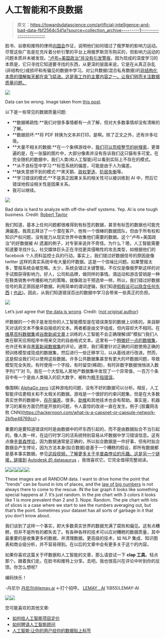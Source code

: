 # 人工智能和不良数据

> 原文：<https://towardsdatascience.com/artificial-intelligence-and-bad-data-fbf2564c541a?source=collection_archive---------1----------------------->

脸书、谷歌和推特的律师[向国会](https://www.washingtonpost.com/news/the-switch/wp/2017/10/31/facebook-google-and-twitter-are-set-to-testify-on-capitol-hill-heres-what-to-expect/?utm_term=.14a65ef23eb2)作证，说明他们如何错过了俄罗斯的影响力运动。尽管这些广告是在充斥着分析引擎的平台上用俄罗斯货币购买的，但影响力运动的问题本质并未被发现。[“卢布+美国政治”并没有引发警报](http://fortune.com/2017/10/31/franken-facebook-russia-investigation/)，因为现成的深度学习的本质是，它只寻找它知道要寻找的东西，从更深的层面来说，它是在从真正杂乱(非结构化)或损坏和有偏见的数据中学习。对公共数据(混合私有数据)的[非结构化本质的理解每天都在突飞猛进。这是我工作的主要内容之一。让我们转而关注数据质量问题。](https://en.wikipedia.org/wiki/Open-source_intelligence#Principles)

![](img/13df20e6079cb24a535be1209a5a3e04.png)

Data can be wrong. Image taken from [this post](https://www.linkedin.com/pulse/things-you-should-know-predictive-big-data-analysis-damir-olejar/).

以下是一些常见的数据质量问题:

*   **数据稀疏性:**我们对很多事情都有一点了解，但对大多数事情却没有清晰的了解。
*   **数据损坏:**将 PDF 转换为文本并打印。是啊。除了正文之外，还有许多垃圾。
*   **大量不相关的数据:**在一个象棋游戏中，[我们可以剪枝整节的树搜索](https://www.cs.cornell.edu/courses/cs312/2002sp/lectures/rec21.htm)，更普遍的是，在一张猫的图片中，大部分像素并没有告诉我们这只猫有多可爱。在完全随机的数据中，我们人类(和人工智能)可以看到实际上不存在的模式。
*   **从不良标签中学习:**标签系统的偏差，可能是由于人为偏差。
*   **缺失意想不到的模式:**黑天鹅、[政权更迭](https://www.cnbc.com/2015/09/03/threat-of-regime-change-hits-wall-street.html)、[阶层失衡](http://www.chioka.in/class-imbalance-problem/)等。
*   **学习错误的模式:**不是真正因果关系的相关性可以被训练到 AI 中，然后它错误地假设相关性是因果关系。
*   我可以继续。

![](img/5e1b7ebd1a55a2e9a14b83be778d19d8.png)

Bad data is hard to analyze with off-the-shelf systems. Yep. AI is one tough business. Credit: [Robert Taylor](http://www.artesian.co/linkedin-missing-the-point/)

我们知道，基本上任何问题都很难得到有标签的数据，甚至有标签的数据也可能充满偏差。我周五拜访了一个潜在客户，他有一个很棒的数据团队，但由于所有权和知识产权问题，没有能力从现实世界中收集他们需要的数据。这个“卢布+美国政治”的好数据被 AI 遗漏的例子，对专家来说并不奇怪。为什么？嗯，人工智能需要知道要寻找什么，社交媒体巨头正在寻找更具侵略性的攻击类型，如根据他们的 facebook 个人资料监控士兵的行动。事实上，我们错过好数据信号的原因是像 twitter 这样的真实系统中有大量的坏数据。这是一个信噪比问题。如果警报太多，警报系统会被忽略。太少，系统会错过关键警报。不仅仅是像俄罗斯这样的对手试图获得影响力。好人，公司和品牌，做同样的事情。滴运动和游击营销是一种在鞋类销售中传播影响力的策略，就像政治干预选举一样。所以，我们错过好数据信号的真正原因是坏数据。利用简单的谓词逻辑，我们知道[假假设可以隐含任何东西](https://math.stackexchange.com/questions/1583209/false-implies-true-is-a-true-statement) ( [也此](http://mathforum.org/library/drmath/view/55617.html))。因此，从我们知道错误百出的数据中学习会带来一些真正的负担。

![](img/0ede2c897eeea00dd39df685fc6fa2d8.png)

Let’s just agree that [the data is wrong](https://en.wikipedia.org/wiki/Proton_radius_puzzle). Credit: ([not original author](https://twitter.com/cpascalar/status/723920130212790272))

坏数据的一个例子是发现你的人工智能模型是在错误类型的数据上训练的。来自聊天对话的文本不像来自报纸的文本。两者都是由文字组成，但内容却大不相同。在[维基百科数据集](https://en.wikipedia.org/wiki/Wikipedia:Database_download)或[谷歌新闻文章](http://mccormickml.com/2016/04/12/googles-pretrained-word2vec-model-in-python/)上训练的人工智能不会正确理解(即“模拟”)我们人类在聊天应用程序中用来交流的自由格式文本。这里有一个[稍微好一点的数据集](http://chatlogs.planetrdf.com/swig/)，也许还有来自[黑客新闻数据集](https://cloud.google.com/bigquery/public-data/hacker-news)的评论。通常，我们需要针对正确的问题使用正确的预训练模型或现成的数据集，然后进行一些迁移学习，以从基线进行改进。然而，这是假设我们可以使用这些数据。许多公共数据集甚至有更大的坏数据问题，导致模型完全失败。有时使用一个字段，有时留空(稀疏)，有时非数字数据悄悄进入数字列(“1”对 1)。我在一个大型私人房地产数据集中发现了一个异常值，一百万个条目中有一个是由人类输入的巨大数字，被称为[粗手指错误](https://en.wikipedia.org/wiki/Fat-finger_error)。

像围棋( [AlphaGo zero](https://techcrunch.com/2017/11/02/deepmind-has-yet-to-find-out-how-smart-its-alphago-zero-ai-could-be/) )这种游戏的问题，没有不好的数据可以分析。相反，人工智能评估更相关和不太相关的数据。游戏是一个很好的约束问题集，但是在大多数真实世界的数据中，[存在偏差](https://www.technologyreview.com/s/608986/forget-killer-robotsbias-is-the-real-ai-danger/)。很多。[助推](https://en.wikipedia.org/wiki/Boosting_(machine_learning))和其他技术也会有帮助。事实是，机器学习的某些方面仍然是开放的问题，令人震惊的改进一直在发生。例子:[胶囊网击败 CNN](https://hackernoon.com/what-is-a-capsnet-or-capsule-network-2bfbe48769cc) 。

重要的是要知道错误何时是由数据中的坏东西引起的，而不是由数据拟合不当引起的。像人类一样，在运行时学习的活系统特别容易从坏数据中学习错误信息。这有点像[辛普森悖论](https://en.wikipedia.org/wiki/Simpson%27s_paradox)，因为数据通常是正确的，所以拟合数据是一件好事，但有时拟合数据会产生悖论，因为方法本身(拟合数据)是基于一个糟糕的假设，即所有数据都是基本事实数据。参见[这段视频，了解更多关于辛普森悖论的乐趣。这是另一个链接，链接到](https://www.youtube.com/watch?v=ebEkn-BiW5k) [Autodesk 的 datasaurus](https://www.autodeskresearch.com/publications/samestats) ，我很喜欢它。它完全值得完整阅读。

![](img/07ad88c595ce22e21b2f31d92e0453d0.png)![](img/e56480ca2737fabe9da1424ba0099659.png)![](img/1c2c45d57c686cf7ccf6d482f55fb515.png)![](img/06313173521c69e29b7e282393532c36.png)![](img/42a980308f2f586b4158e00efc1ad8e8.png)

These images are all RANDOM data. I want to drive home the point that “trends” can be found in lots of places, and the [law of big numbers](https://en.wikipedia.org/wiki/Law_of_large_numbers) is not always there to come to the rescue. IN the bar graph it looks like something special happens at 7\. It’s just random. In the pie chart with 3 colors it looks like 1 is more prevalent than 2 and 3\. Nope. Random. The pie chart with lots of slices is a case where we start to see the numbers averaging out, but that’s the point. Sometimes your dataset has all sorts of garbage in it that you don’t know about.

我们谈到了这样一个事实，即大多数真实世界的数据充满了腐败和偏见。这有点糟糕，但并不是所有的都失去了。有各种各样的技术可以应对糟糕的数据质量，其中最重要的是收集更多的数据，并清理数据。更高级的技术，如 NLP 集成、知识图表和商业级分析，并不容易得到。在以后的文章中会有更多关于这个的内容。

如果你喜欢这篇关于坏数据和人工智能的文章，那么请尝试一下 **clap 工具**。轻点那个。跟着我们走。在脸书和推特上分享。去吧。我也很高兴在评论中听到你的反馈。你怎么想呢?

编码快乐！

-丹尼尔
[丹尼尔@lemay.ai](mailto:daniel@lemay.ai) ←打个招呼。
[LEMAY . AI](https://lemay.ai)
1(855)LEMAY-AI

[![](img/86ecd5a7c71330dfa6335c1b4f298004.png)](https://www.facebook.com/sharer/sharer.php?u=https%3A//medium.com/@lemaysolutions)[![](img/16ab425d0a52fdde108999408c1eeca2.png)](https://twitter.com/intent/tweet?text=Interesting%20articles%20on%20AI.%20Have%20a%20look%3A%20https%3A//medium.com/@lemaysolutions)

您可能喜欢的其他文章:

*   [如何给人工智能项目定价](https://medium.com/towards-data-science/how-to-price-an-ai-project-f7270cb630a4)
*   [如何聘请人工智能顾问](https://medium.com/towards-data-science/why-hire-an-ai-consultant-50e155e17b39)
*   [人工智能:让你的用户给你的数据贴上标签](https://medium.com/towards-data-science/artificial-intelligence-get-your-users-to-label-your-data-b5fa7c0c9e00)